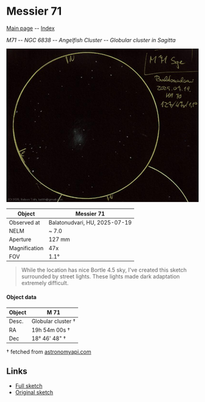# Messier 71

[Main page](../index.md) -- [Index](../pages/obj_index.md)

_M71_ -- _NGC 6838_ -- _Angelfish Cluster_ -- _Globular cluster in Sagitta_  

![Messier 71](../img/m71-20250722.jpg)

Object | Messier 71
-|-
Observed at | Balatonudvari, HU, 2025-07-19
NELM | ~ 7.0
Aperture | 127 mm
Magnification | 47x
FOV | 1.1°


> While the location has nice Bortle 4.5 sky, I've created
> this sketch surrounded by street lights. These lights made
> dark adaptation extremely difficult.

#### Object data

Object | M 71
-|-
Desc. | Globular cluster †
RA | 19h 54m 00s †
Dec | 18° 46' 48" †

† fetched from [astronomyapi.com](http://astronomyapi.com)

## Links

- [Full sketch](../img/m71-beta-cyg-20250722.jpg)
- [Original sketch](../scan/20250722004132_001.jpg)
